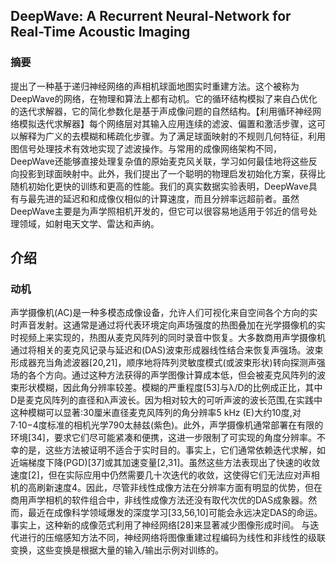 ## DeepWave: A Recurrent Neural-Network for Real-Time Acoustic Imaging

### 摘要

提出了一种基于递归神经网络的声相机球面地图实时重建方法。这个被称为DeepWave的网络，在物理和算法上都有动机。它的循环结构模拟了来自凸优化的迭代求解器，它的简化参数化是基于声成像问题的自然结构。【利用循环神经网络模拟迭代求解器】每个网络层对其输入应用连续的滤波、偏置和激活步骤，这可以解释为广义的去模糊和稀疏化步骤。为了满足球面映射的不规则几何特征，利用图信号处理技术有效地实现了滤波操作。与常用的成像网络架构不同，DeepWave还能够直接处理复杂值的原始麦克风关联，学习如何最佳地将这些反向投影到球面映射中。此外，我们提出了一个聪明的物理启发初始化方案，获得比随机初始化更快的训练和更高的性能。我们的真实数据实验表明，DeepWave具有与最先进的延迟和和成像仪相似的计算速度，而且分辨率远超前者。虽然DeepWave主要是为声学照相机开发的，但它可以很容易地适用于邻近的信号处理领域，如射电天文学、雷达和声纳。

## 介绍

### 动机

声学摄像机(AC)是一种多模态成像设备，允许人们可视化来自空间各个方向的实时声音发射。这通常是通过将代表环境定向声场强度的热图叠加在光学摄像机的实时视频上来实现的，热图从麦克风阵列的同时录音中恢复。大多数商用声学摄像机通过将相关的麦克风记录与延迟和(DAS)波束形成器线性结合来恢复声强场。波束形成器充当角滤波器[20,21]，顺序地将阵列灵敏度模式(或波束形状)转向探测声强场的各个方向。通过这种方法获得的声学图像计算成本低，但会被麦克风阵列的波束形状模糊，因此角分辨率较差。模糊的严重程度[53]与λ/D的比例成正比，其中D是麦克风阵列的直径和λ声波长。因为相对较大的可听声波的波长范围,在实践中这种模糊可以显著:30厘米直径麦克风阵列的角分辨率5 kHz (E)大约10度,对7·10−4度标准的相机光学790太赫兹(紫色)。此外，声学摄像机通常部署在有限的环境[34]，要求它们尽可能紧凑和便携，这进一步限制了可实现的角度分辨率。不幸的是，这些方法被证明不适合于实时目的。事实上，它们通常依赖迭代求解，如近端梯度下降(PGD)[37]或其加速变量[2,31]。虽然这些方法表现出了快速的收敛速度[2]，但在实际应用中仍然需要几十次迭代的收敛，这使得它们无法应对声相机的高刷新速度4。因此，尽管非线性成像方法在分辨率方面有明显的优势，但在商用声学相机的软件组合中，非线性成像方法还没有取代次优的DAS成象器。然而，最近在成像科学领域爆发的深度学习[33,56,10]可能会永远决定DAS的命运。事实上，这种新的成像范式利用了神经网络[28]来显著减少图像形成时间。
与迭代进行的压缩感知方法不同，神经网络将图像重建过程编码为线性和非线性的级联变换，这些变换是根据大量的输入/输出示例对训练的。

